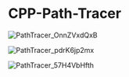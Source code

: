 # CPP-Path-Tracer

![PathTracer_OnnZVxdQxB](https://github.com/killereks/CPP-Path-Tracer/assets/10748374/4781ce9d-5a22-4638-9249-16c814dcf713)

![PathTracer_pdrK6jp2mx](https://github.com/killereks/CPP-Path-Tracer/assets/10748374/b031a2d9-7cb4-4e83-948c-4931be2a6421)

![PathTracer_57H4VbHfth](https://github.com/killereks/CPP-Path-Tracer/assets/10748374/0eda29a6-fede-411a-be88-fded110d4f3b)
